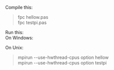 Compile this:    

> fpc hellow.pas    
> fpc testpi.pas    

Run this:    
On Windows:     

On Unix:    
> mpirun --use-hwthread-cpus option hellow    
> mpirun --use-hwthread-cpus option testpi    
